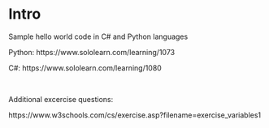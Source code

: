 <h1>Intro</h1>
<p>Sample hello world code in C# and Python languages </p>
<p>Python: https://www.sololearn.com/learning/1073 </p>
<p>C#: https://www.sololearn.com/learning/1080 </p>
<br/>
<p>Additional excercise questions: </p>
<p>https://www.w3schools.com/cs/exercise.asp?filename=exercise_variables1 </p>
